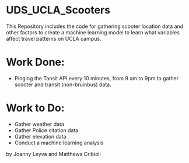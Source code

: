 # UDS_UCLA_Scooters

This Repository includes the code for gathering scooter location data and other factors to create a machine learning model to learn what variables affect travel patterns on UCLA campus.

# Work Done:

* Pinging the Tansit API every 10 minutes, from 9 am to 9pm to gather scooter and transit (non-bruinbus) data.

# Work to Do:

* Gather weather data
* Gather Police citation data
* Gather elevation data
* Conduct a machine learning analysis

by Joanny Leyva and Matthews Cribioli 